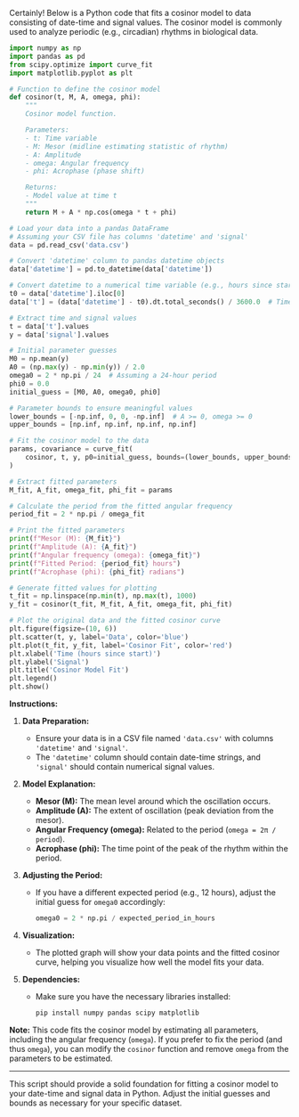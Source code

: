 Certainly! Below is a Python code that fits a cosinor model to data consisting of date-time and signal values. The cosinor model is commonly used to analyze periodic (e.g., circadian) rhythms in biological data.

```python
import numpy as np
import pandas as pd
from scipy.optimize import curve_fit
import matplotlib.pyplot as plt

# Function to define the cosinor model
def cosinor(t, M, A, omega, phi):
    """
    Cosinor model function.

    Parameters:
    - t: Time variable
    - M: Mesor (midline estimating statistic of rhythm)
    - A: Amplitude
    - omega: Angular frequency
    - phi: Acrophase (phase shift)

    Returns:
    - Model value at time t
    """
    return M + A * np.cos(omega * t + phi)

# Load your data into a pandas DataFrame
# Assuming your CSV file has columns 'datetime' and 'signal'
data = pd.read_csv('data.csv')

# Convert 'datetime' column to pandas datetime objects
data['datetime'] = pd.to_datetime(data['datetime'])

# Convert datetime to a numerical time variable (e.g., hours since start)
t0 = data['datetime'].iloc[0]
data['t'] = (data['datetime'] - t0).dt.total_seconds() / 3600.0  # Time in hours

# Extract time and signal values
t = data['t'].values
y = data['signal'].values

# Initial parameter guesses
M0 = np.mean(y)
A0 = (np.max(y) - np.min(y)) / 2.0
omega0 = 2 * np.pi / 24  # Assuming a 24-hour period
phi0 = 0.0
initial_guess = [M0, A0, omega0, phi0]

# Parameter bounds to ensure meaningful values
lower_bounds = [-np.inf, 0, 0, -np.inf]  # A >= 0, omega >= 0
upper_bounds = [np.inf, np.inf, np.inf, np.inf]

# Fit the cosinor model to the data
params, covariance = curve_fit(
    cosinor, t, y, p0=initial_guess, bounds=(lower_bounds, upper_bounds)
)

# Extract fitted parameters
M_fit, A_fit, omega_fit, phi_fit = params

# Calculate the period from the fitted angular frequency
period_fit = 2 * np.pi / omega_fit

# Print the fitted parameters
print(f"Mesor (M): {M_fit}")
print(f"Amplitude (A): {A_fit}")
print(f"Angular frequency (omega): {omega_fit}")
print(f"Fitted Period: {period_fit} hours")
print(f"Acrophase (phi): {phi_fit} radians")

# Generate fitted values for plotting
t_fit = np.linspace(np.min(t), np.max(t), 1000)
y_fit = cosinor(t_fit, M_fit, A_fit, omega_fit, phi_fit)

# Plot the original data and the fitted cosinor curve
plt.figure(figsize=(10, 6))
plt.scatter(t, y, label='Data', color='blue')
plt.plot(t_fit, y_fit, label='Cosinor Fit', color='red')
plt.xlabel('Time (hours since start)')
plt.ylabel('Signal')
plt.title('Cosinor Model Fit')
plt.legend()
plt.show()
```

**Instructions:**

1. **Data Preparation:**
   - Ensure your data is in a CSV file named `'data.csv'` with columns `'datetime'` and `'signal'`.
   - The `'datetime'` column should contain date-time strings, and `'signal'` should contain numerical signal values.

2. **Model Explanation:**
   - **Mesor (M):** The mean level around which the oscillation occurs.
   - **Amplitude (A):** The extent of oscillation (peak deviation from the mesor).
   - **Angular Frequency (omega):** Related to the period (`omega = 2π / period`).
   - **Acrophase (phi):** The time point of the peak of the rhythm within the period.

3. **Adjusting the Period:**
   - If you have a different expected period (e.g., 12 hours), adjust the initial guess for `omega0` accordingly:
     ```python
     omega0 = 2 * np.pi / expected_period_in_hours
     ```

4. **Visualization:**
   - The plotted graph will show your data points and the fitted cosinor curve, helping you visualize how well the model fits your data.

5. **Dependencies:**
   - Make sure you have the necessary libraries installed:
     ```bash
     pip install numpy pandas scipy matplotlib
     ```

**Note:** This code fits the cosinor model by estimating all parameters, including the angular frequency (`omega`). If you prefer to fix the period (and thus `omega`), you can modify the `cosinor` function and remove `omega` from the parameters to be estimated.

---

This script should provide a solid foundation for fitting a cosinor model to your date-time and signal data in Python. Adjust the initial guesses and bounds as necessary for your specific dataset.
